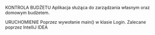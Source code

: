 KONTROLA BUDŻETU
Aplikacja służąca do zarządzania własnym oraz domowym budżetem.

URUCHOMIENIE
Poprzez wywołanie main() w klasie Login. Zalecane poprzez IntelliJ IDEA